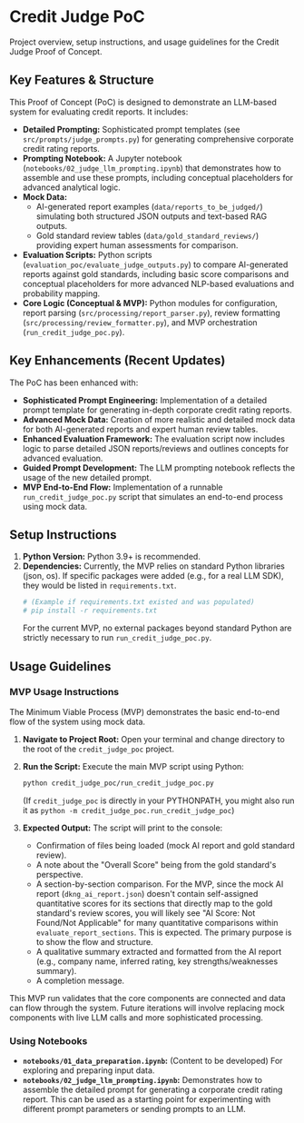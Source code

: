 # Credit Judge PoC

Project overview, setup instructions, and usage guidelines for the Credit Judge Proof of Concept.

## Key Features & Structure

This Proof of Concept (PoC) is designed to demonstrate an LLM-based system for evaluating credit reports. It includes:
- **Detailed Prompting:** Sophisticated prompt templates (see `src/prompts/judge_prompts.py`) for generating comprehensive corporate credit rating reports.
- **Prompting Notebook:** A Jupyter notebook (`notebooks/02_judge_llm_prompting.ipynb`) that demonstrates how to assemble and use these prompts, including conceptual placeholders for advanced analytical logic.
- **Mock Data:**
    - AI-generated report examples (`data/reports_to_be_judged/`) simulating both structured JSON outputs and text-based RAG outputs.
    - Gold standard review tables (`data/gold_standard_reviews/`) providing expert human assessments for comparison.
- **Evaluation Scripts:** Python scripts (`evaluation_poc/evaluate_judge_outputs.py`) to compare AI-generated reports against gold standards, including basic score comparisons and conceptual placeholders for more advanced NLP-based evaluations and probability mapping.
- **Core Logic (Conceptual & MVP):** Python modules for configuration, report parsing (`src/processing/report_parser.py`), review formatting (`src/processing/review_formatter.py`), and MVP orchestration (`run_credit_judge_poc.py`).

## Key Enhancements (Recent Updates)

The PoC has been enhanced with:
- **Sophisticated Prompt Engineering:** Implementation of a detailed prompt template for generating in-depth corporate credit rating reports.
- **Advanced Mock Data:** Creation of more realistic and detailed mock data for both AI-generated reports and expert human review tables.
- **Enhanced Evaluation Framework:** The evaluation script now includes logic to parse detailed JSON reports/reviews and outlines concepts for advanced evaluation.
- **Guided Prompt Development:** The LLM prompting notebook reflects the usage of the new detailed prompt.
- **MVP End-to-End Flow:** Implementation of a runnable `run_credit_judge_poc.py` script that simulates an end-to-end process using mock data.

## Setup Instructions

1.  **Python Version:** Python 3.9+ is recommended.
2.  **Dependencies:** Currently, the MVP relies on standard Python libraries (json, os). If specific packages were added (e.g., for a real LLM SDK), they would be listed in `requirements.txt`.
    ```bash
    # (Example if requirements.txt existed and was populated)
    # pip install -r requirements.txt
    ```
    For the current MVP, no external packages beyond standard Python are strictly necessary to run `run_credit_judge_poc.py`.

## Usage Guidelines

### MVP Usage Instructions

The Minimum Viable Process (MVP) demonstrates the basic end-to-end flow of the system using mock data.

1.  **Navigate to Project Root:** Open your terminal and change directory to the root of the `credit_judge_poc` project.
2.  **Run the Script:** Execute the main MVP script using Python:
    ```bash
    python credit_judge_poc/run_credit_judge_poc.py
    ```
    (If `credit_judge_poc` is directly in your PYTHONPATH, you might also run it as `python -m credit_judge_poc.run_credit_judge_poc`)

3.  **Expected Output:**
    The script will print to the console:
    - Confirmation of files being loaded (mock AI report and gold standard review).
    - A note about the "Overall Score" being from the gold standard's perspective.
    - A section-by-section comparison. For the MVP, since the mock AI report (`dkng_ai_report.json`) doesn't contain self-assigned quantitative scores for its sections that directly map to the gold standard's review scores, you will likely see "AI Score: Not Found/Not Applicable" for many quantitative comparisons within `evaluate_report_sections`. This is expected. The primary purpose is to show the flow and structure.
    - A qualitative summary extracted and formatted from the AI report (e.g., company name, inferred rating, key strengths/weaknesses summary).
    - A completion message.

This MVP run validates that the core components are connected and data can flow through the system. Future iterations will involve replacing mock components with live LLM calls and more sophisticated processing.

### Using Notebooks

-   **`notebooks/01_data_preparation.ipynb`:** (Content to be developed) For exploring and preparing input data.
-   **`notebooks/02_judge_llm_prompting.ipynb`:** Demonstrates how to assemble the detailed prompt for generating a corporate credit rating report. This can be used as a starting point for experimenting with different prompt parameters or sending prompts to an LLM.

```
